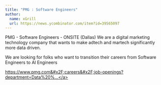```yaml
---
title: "PMG : Software Engineers"
author:
  name: xGrill
  url: https://news.ycombinator.com/item?id=39565097
---
```

PMG - Software Engineers - ONSITE (Dallas)
We are a digital marketing technology company that wants to make adtech and martech significantly more data driven.

We are looking for folks who want to transition their careers from Software Engineers to AI Engineers

<a href="https:&#x2F;&#x2F;www.pmg.com&#x2F;careers&#x2F;job-openings?department=Data%20%26%20Technology#find-your-dream-job" rel="nofollow">https:&#x2F;&#x2F;www.pmg.com&#x2F;careers&#x2F;job-openings?department=Data%20%...</a>
